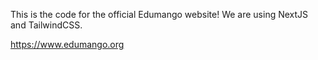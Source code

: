 This is the code for the official Edumango website! We are using NextJS and TailwindCSS.

https://www.edumango.org
